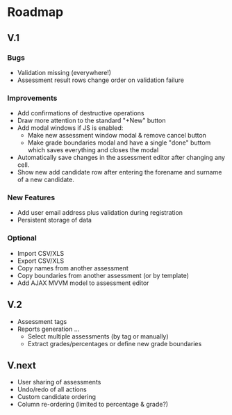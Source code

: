# Roadmap
## V.1
### Bugs
- Validation missing (everywhere!)
- Assessment result rows change order on validation failure

### Improvements
- Add confirmations of destructive operations
- Draw more attention to the standard "+New" button
- Add modal windows if JS is enabled:
  - Make new assessment window modal & remove cancel button
  - Make grade boundaries modal and have a single "done" buttom which saves everything and closes the modal
- Automatically save changes in the assessment editor after changing any cell.
- Show new add candidate row after entering the forename and surname of a new candidate.

### New Features
- Add user email address plus validation during registration
- Persistent storage of data

### Optional
- Import CSV/XLS
- Export CSV/XLS
- Copy names from another assessment
- Copy boundaries from another assessment (or by template)
- Add AJAX MVVM model to assessment editor

## V.2
- Assessment tags
- Reports generation ...
  - Select multiple assessments (by tag or manually)
  - Extract grades/percentages or define new grade boundaries

## V.next
- User sharing of assessments
- Undo/redo of all actions
- Custom candidate ordering
- Column re-ordering (limited to percentage & grade?)
